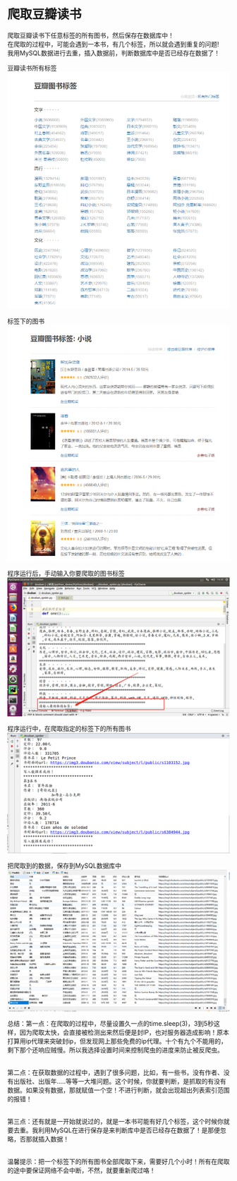 # 爬取豆瓣读书
爬取豆瓣读书下任意标签的所有图书，然后保存在数据库中！
</br>在爬取的过程中，可能会遇到一本书，有几个标签，所以就会遇到重复的问题!
</br>我用MySQL数据进行去重，插入数据前，判断数据库中是否已经存在数据了！

豆瓣读书所有标签
![豆瓣读书的标签](https://github.com/JXiuFen/-/blob/master/%E8%B1%86%E7%93%A3%E8%AF%BB%E4%B9%A6%E6%A0%87%E7%AD%BE.png?raw=true)

标签下的图书
![所有的图书](https://github.com/JXiuFen/-/blob/master/%E8%B1%86%E7%93%A3%E8%AF%BB%E4%B9%A6%E5%9B%BE%E4%B9%A6.png?raw=true)



程序运行后，手动输入你要爬取的图书标签
![程序运行](https://github.com/JXiuFen/-/blob/master/%E4%BB%A3%E7%A0%81%E8%BF%90%E8%A1%8C.png?raw=true)


程序运行中，在爬取指定的标签下的所有图书
![爬取中](https://github.com/JXiuFen/-/blob/master/%E7%88%AC%E5%8F%96%E4%B8%AD.png?raw=true)



把爬取到的数据，保存到MySQL数据库中
![保存数据](https://github.com/JXiuFen/-/blob/master/%E6%95%B0%E6%8D%AE%E4%BF%9D%E5%AD%98.png?raw=true)



总结：第一点：在爬取的过程中，尽量设置久一点的time.sleep(3)，3到5秒这样，因为爬取太快，会直接被检测出来然后便是封IP，也对服务器造成影响！原本打算用ip代理来突破封ip，但发现网上那些免费的ip代理。十个有九个不能用的，剩下那个还响应贼慢。所以我选择设置时间来控制爬虫的进度来防止被反爬虫。

</br>第二点：在获取数据的过程中，遇到了很多问题，比如，有一些书，没有作者、没有出版社、出版年.....等等一大堆问题。这个时候，你就要判断，是抓取的有没有数据。如果没有数据，那就赋值一个空！不进行判断，就会出现超出列表索引范围的报错！

</br>第三点：还有就是一开始就说过的，就是一本书可能有好几个标签，这个时候你就要去重。我利用MySQL在进行保存是来判断库中是否已经存在数据了！是那便忽略，否那就插入数据！

</br>温馨提示：把一个标签下的所有图书全部爬取下来，需要好几个小时！所有在爬取的途中要保证网络不会中断，不然，就要重新爬过咯！

